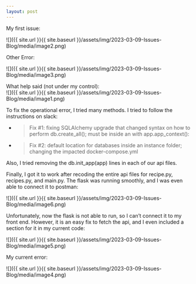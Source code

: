 ```yaml
---
layout: post
---
```

My first issue:

![]({{ site.url }}{{ site.baseurl }}/assets/img/2023-03-09-Issues-Blog/media/image2.png)

Other Error:

![]({{ site.url }}{{ site.baseurl }}/assets/img/2023-03-09-Issues-Blog/media/image3.png)

What help said (not under my control):  
![]({{ site.url }}{{ site.baseurl }}/assets/img/2023-03-09-Issues-Blog/media/image1.png)

To fix the operational error, I tried many methods. I tried to follow the instructions on slack:

  - > Fix \#1: fixing SQLAlchemy upgrade that changed syntax on how to perform db.create\_all(); must be inside an with app.app\_context():

  - > Fix \#2: default location for databases inside an instance folder; changing the impacted docker-compose.yml

Also, I tried removing the db.init\_app(app) lines in each of our api files.

Finally, I got it to work after recoding the entire api files for recipe.py, recipes.py, and main.py. The flask was running smoothly, and I was even able to connect it to postman:

![]({{ site.url }}{{ site.baseurl }}/assets/img/2023-03-09-Issues-Blog/media/image6.png)

Unfortunately, now the flask is not able to run, so I can’t connect it to my front end. However, it is an easy fix to fetch the api, and I even included a section for it in my current code:

![]({{ site.url }}{{ site.baseurl }}/assets/img/2023-03-09-Issues-Blog/media/image5.png)

My current error:

![]({{ site.url }}{{ site.baseurl }}/assets/img/2023-03-09-Issues-Blog/media/image4.png)
